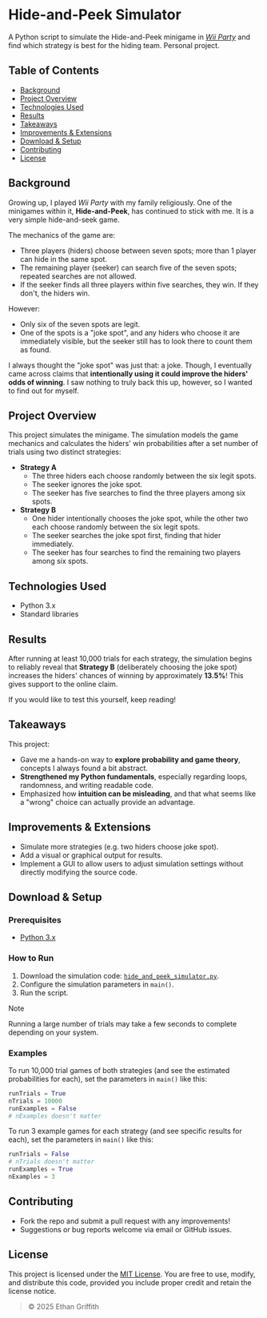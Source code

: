 # Hide-and-Peek Simulator

A Python script to simulate the Hide-and-Peek minigame in [*Wii Party*](https://en.wikipedia.org/wiki/Wii_Party) and find which strategy is best for the hiding team. Personal project.

## Table of Contents
- [Background](#background)
- [Project Overview](#project-overview)
- [Technologies Used](#technologies-used)
- [Results](#results)
- [Takeaways](#takeaways)
- [Improvements & Extensions](#improvements--extensions)
- [Download & Setup](#download--setup)
- [Contributing](#contributing)
- [License](#license)

## Background

Growing up, I played *Wii Party* with my family religiously. One of the minigames within it, **Hide-and-Peek**, has continued to stick with me. It is a very simple hide-and-seek game.

The mechanics of the game are:
- Three players (hiders) choose between seven spots; more than 1 player can hide in the same spot.
- The remaining player (seeker) can search five of the seven spots; repeated searches are not allowed.
- If the seeker finds all three players within five searches, they win. If they don't, the hiders win.

However:
- Only six of the seven spots are legit.
- One of the spots is a "joke spot", and any hiders who choose it are immediately visible, but the seeker still has to look there to count them as found.

I always thought the "joke spot" was just that: a joke. Though, I eventually came across claims that **intentionally using it could improve the hiders' odds of winning**. I saw nothing to truly back this up, however, so I wanted to find out for myself.

## Project Overview

This project simulates the minigame. The simulation models the game mechanics and calculates the hiders' win probabilities after a set number of trials using two distinct strategies:
- **Strategy A**
  - The three hiders each choose randomly between the six legit spots.
  - The seeker ignores the joke spot.
  - The seeker has five searches to find the three players among six spots.
- **Strategy B**
  - One hider intentionally chooses the joke spot, while the other two each choose randomly between the six legit spots.
  - The seeker searches the joke spot first, finding that hider immediately.
  - The seeker has four searches to find the remaining two players among six spots.

## Technologies Used
- Python 3.x
- Standard libraries

## Results

After running at least 10,000 trials for each strategy, the simulation begins to reliably reveal that **Strategy B** (deliberately choosing the joke spot) increases the hiders' chances of winning by approximately **13.5%**! This gives support to the online claim.

If you would like to test this yourself, keep reading!

## Takeaways

This project:
- Gave me a hands-on way to **explore probability and game theory**, concepts I always found a bit abstract.
- **Strengthened my Python fundamentals**, especially regarding loops, randomness, and writing readable code.
- Emphasized how **intuition can be misleading**, and that what seems like a "wrong" choice can actually provide an advantage.

## Improvements & Extensions

- Simulate more strategies (e.g. two hiders choose joke spot).
- Add a visual or graphical output for results.
- Implement a GUI to allow users to adjust simulation settings without directly modifying the source code.

## Download & Setup

### Prerequisites
- [Python 3.x](https://www.python.org/downloads/)

### How to Run
1. Download the simulation code: [`hide_and_peek_simulator.py`](hide_and_peek_simulator.py).
2. Configure the simulation parameters in `main()`.
3. Run the script.

> [!NOTE]
> Running a large number of trials may take a few seconds to complete depending on your system.

### Examples

To run 10,000 trial games of both strategies (and see the estimated probabilities for each), set the parameters in `main()` like this:

```python
runTrials = True
nTrials = 10000
runExamples = False
# nExamples doesn't matter
```

To run 3 example games for each strategy (and see specific results for each), set the parameters in `main()` like this:

```python
runTrials = False
# nTrials doesn't matter
runExamples = True
nExamples = 3
```

## Contributing

- Fork the repo and submit a pull request with any improvements!
- Suggestions or bug reports welcome via email or GitHub issues.

## License

This project is licensed under the [MIT License](LICENSE). You are free to use, modify, and distribute this code, provided you include proper credit and retain the license notice.

> © 2025 Ethan Griffith
